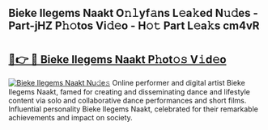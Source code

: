 ## Bieke Ilegems Naakt O𝚗𝚕yf𝚊ns L𝚎a𝚔ed N𝚞𝚍es - Part-jHZ P𝚑𝚘tos Vi𝚍𝚎o - H𝚘𝚝 Part L𝚎a𝚔s cm4vR

# <h2><a href="http://kf1kx3.oniu.top/?m=Bieke+Ilegems+Naakt">🔗👉 🔴 Bieke Ilegems Naakt P𝚑ot𝚘𝚜 V𝚒d𝚎o</a></h2>

[![Bieke Ilegems Naakt Nu𝚍e𝚜](https://i.imgur.com/0qMVB7G.gif)](http://kf1kx3.oniu.top/?m=Bieke+Ilegems+Naakt)
Online performer and digital artist Bieke Ilegems Naakt, famed for creating and disseminating dance and lifestyle content via solo and collaborative dance performances and short films. Influential personality Bieke Ilegems Naakt, celebrated for their remarkable achievements and impact on society.  

